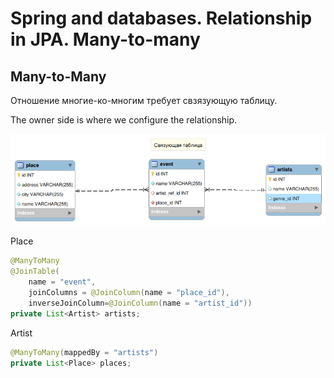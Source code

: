 Spring and databases. Relationship in JPA. Many-to-many
=======================================================

## Many-to-Many

Отношение многие-ко-многим требует свзязующую таблицу.

The owner side is where we configure the relationship.

![](many-to-many.png)

Place

```java
@ManyToMany
@JoinTable(
    name = "event",
    joinColumns = @JoinColumn(name = "place_id"),
    inverseJoinColumn=@JoinColumn(name = "artist_id"))
private List<Artist> artists;
```

Artist

```java
@ManyToMany(mappedBy = "artists")
private List<Place> places;
```

